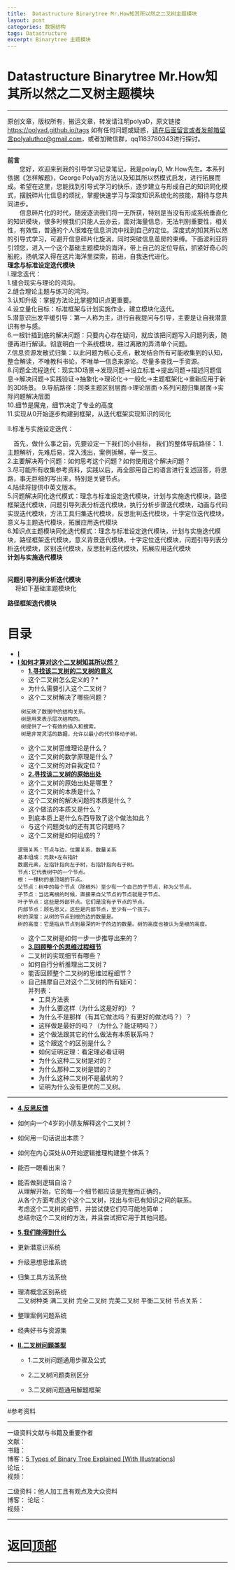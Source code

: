 ```yaml
---
title:  Datastructure Binarytree Mr.How知其所以然之二叉树主题模块
layout: post
categories: 数据结构
tags: Datastructure
excerpt: Binarytree 主题模块
---
```

# Datastructure Binarytree Mr.How知其所以然之二叉树主题模块 <span id="home">

---

原创文章，版权所有，搬运文章，转发请注明polyaD，原文链接<https://polyad.github.io/tags>
如有任何问题或疑惑，请在后面留言或者发邮箱留言polyaluthor@gmail.com，或者加微信群，qq1183780343进行探讨。

---
**前言**  
&emsp;&emsp;您好，欢迎来到我的引导学习记录笔记，我是polayD, Mr.How先生。本系列依据《怎样解题》，George Polya的方法以及知其所以然模式启发，进行拓展而成。希望在这里，您能找到引导式学习的快乐，逐步建立与形成自己的知识同化模式，摆脱碎片化信息的烦扰，掌握快速学习与深度知识系统化的技能，期待与您共同进步。  
&emsp;&emsp;信息碎片化的时代，随波逐流我们将一无所获，特别是当没有形成系统垂直化的知识模块，很多时候我们只能人云亦云，面对海量信息，无法判别重要性，相关性，有效性，普通的个人很难在信息洪流中找到自己的定位。深度式的知其所以然的引导式学习，可避开信息碎片化旋涡，同时突破信息茧房的束缚。下面波利亚将引领您，进入一个这个基础主题模块的海洋，带上自己的定位导航，抓紧好奇心的船舵，扬帆深入得在这片海洋里探索，前进，自我迭代进化。    
****理念与标准设定迭代模块****  
I.理念迭代：  
1.缝合现实与理论的鸿沟。    
2.缝合理论主题与练习的鸿沟。   
3.认知升级：掌握方法论比掌握知识点更重要。    
4.设立量化目标：标准框架与计划实施作业，建立模块化迭代。  
5.潜意识出发平缓引导：第一人称为主，进行自我提问与引导，主要是让自我潜意识有参与感。  
6.一根针插到底的解决问题：只要内心存在疑问，就应该把问题写入问题列表，随便再进行解读。彻底明白一个系统模块，胜过离散的弄清单个问题。  
7.信息资源发散式归集：以此问题为核心支点，散发结合所有可能收集到的认知，整合解读，不唯教科书论，不唯单一信息来源论。尽量多查找一手资源。   
8.问题全流程迭代：现实3D场景->发现问题->设立标准->提出问题->描述问题信息->解决问题->实践验证->抽象化->理论化->一般化->主题框架化->重新应用于新的3D场景。 
9.导航路径：同类主题区别层面->理论层面->系列问题归集层面->实际问题解决层面       
10.细节是魔鬼，细节决定了专业的高度  
11.实现从0开始逐步构建到框架，从迭代框架实现知识的同化    

II.标准与实施设定迭代：   


&emsp;首先，做什么事之前，先要设定一下我们的小目标，
我们的整体导航路径：
1.主题解析，先难后易，深入浅出，案例拆解，举一反三。   
2.主要解决两个问题：如何思考这个问题？如何使用这个解决问题？   
3.尽可能所有收集参考资料，实践以后，再全部用自己的语言进行复述回答，将思路，事无巨细的写出来，特别是关键节点。    
4.陆续将提供中英文版本。    
5.问题解决同化迭代模式：理念与标准设定迭代模块，计划与实施迭代模块，路径框架迭代模块，问题引导列表分析迭代模块，执行分析步骤迭代模块，动画与代码实现迭代模块，方法工具归集迭代模块，反思批判迭代模块，十字定位迭代模块，意义与主题迭代模块，拓展应用迭代模块         
6.知识点主题模块同化迭代模式：理念与标准设定迭代模块，计划与实施迭代模块，路径框架迭代模块，意义背景迭代模块，十字定位迭代模块，问题引导列表分析迭代模块，区别迭代模块，反思批判迭代模块，拓展应用迭代模块       
**计划与实施迭代模块**      
&emsp;
  
 
****问题引导列表分析迭代模块****   
&emsp;
将如下基础主题模块化  
 
****路径框架迭代模块****
# 目录
* **[I ](#1)**      
* **[I 如何才算对这个二叉树知其所以然？](#1)**      
  * **[1.寻找该二叉树的二叉树的意义](#1.1)**       
  *  这个二叉树怎么定义的？* 
  *  为什么需要引入这个二叉树？      
  * 这个二叉树解决了哪些问题？   
  ```
   树反映了数据中的结构关系。
   树是用来表示层次结构的。
   树提供了一个有效的插入和搜索。
   树是非常灵活的数据，允许以最小的代价移动子树。
  ```
  * 这个二叉树思维理论是什么？   
  * 这个二叉树的数学原理是什么？  
  * 这个二叉树的对自我定位？   
  * **[2.寻找该二叉树的原始出处](#1.2)**   
  * 这个二叉树的原始出处是哪里？    
  * 这个二叉树的本质是什么？    
  * 这个二叉树的解决问题的本质是什么？   
  * 这个做法的本质又是什么？    
  * 到底本质上是什么东西导致了这个做法如此？    
  * 与这个问题类似的还有其它问题吗？ 
  * 这个二叉树是如何组成的？
  ```
  逻辑关系：节点与边，位置关系，数量关系   
  基本组成：元数+左右指针  
  数据元素，左指针指向左子树，右指针指向右子树。    
  节点:它代表树中的一个节点。  
  根：一棵树的最顶端的节点。   
  父节点：树中的每个节点（除根外）至少有一个自己的子节点，称为父节点。  
  子节点：当远离根的时候，直接来自父节点的节点就是子节点。  
  叶子节点：这些是外部节点。它们是没有子节点的节点。  
  内部节点：顾名思义，这些是内部节点，至少有一个孩子。  
  树的深度：从树的节点到根的边的数量是。  
  树的高度：它是指从节点到最深的叶子的边的数量。树的高度也被认为是根的高度。  
  ``` 
  * 这个二叉树是如何一步一步推导出来的？  
  * **[3.回顾整个的思维过程细节](#1.3)**  
  * 二叉树的实现细节有哪些？   
  * 如何自行分析推理出二叉树？      
  * 能否回顾整个二叉树的思维过程细节？  
  - 
    自己揣摩自己对这个二叉树的所有疑问：      
      并列表：     
    * 工具方法表 
    *   为什么要这样（为什么这是好的）？    
    *   为什么不是那样（有其它做法吗？有更好的做法吗？）？    
    *   这样做是最好的吗？（为什么？能证明吗？）    
    *   这个做法跟其它的什么做法有本质联系吗？    
    *   这个跟这个的区别是什么？    
    *   如何证明定理：看定理必看证明    
    *   为什么这种二叉树是对的？    
    *   为什么那种二叉树是错的？    
    *   为什么这种二叉树不是最优的？    
    *   证明为什么没有更优的二叉树。 
 ----  
  * **[4.反思反馈](#1.4)**      
  *  如何向一个4岁的小朋友解释这个二叉树？ 
  *  如何用一句话说出本质？
  *  如何在内心深处从0开始逻辑推理构建整个体系？
  *  能否一眼看出来？     
  * 能否做到逻辑自洽？    
    从理解开始，它的每一个细节都应该是完整而正确的，    
    从各个方面考虑这个这个二叉树，找出与你已有知识之间的联系。    
    考虑这个二叉树的细节，并尝试使它们尽可能地简单；    
    总结你这个二叉树的方法，并且尝试把它用于其他问题。    
  * **[5.我们能得到什么](#1.5)**         
  *   更新潜意识系统    
  *   升级思想思维系统    
  *   归集工具方法系统      
  *   理清概念区别系统  
  二叉树种类
  满二叉树
  完全二叉树
  完美二叉树
  平衡二叉树
  节点关系：

  *   整理案例问题系统  
  *   经典好书与资源集      
* **[II.二叉树问题类型](#2)**     
  *  1.二叉树问题通用步骤及公式   
  *  2.二叉树问题类别区分  

  *  3.二叉树问题通用解题框架   









-----

#参考资料  

-----  
一级资料文献与书籍及重要作者  
文献：  
书籍：  
博客：[5 Types of Binary Tree Explained [With Illustrations]](https://www.upgrad.com/blog/5-types-of-binary-tree/)   
论坛：   
视频：  

二级资料：他人加工且有观点及大众资料  
博客： 
论坛：   
视频：    



-----

# **返回[顶部](#home)**

---- 